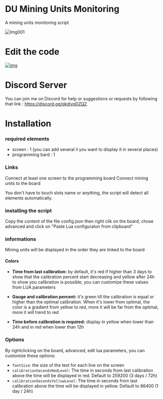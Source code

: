 # DU Mining Units Monitoring
 A mining units monitoring script

![Img001](https://github.com/Jericho1060/du-mining-units-monitoring/blob/main/du-mining-units-monitoring.png?raw=true)

# Edit the code

[![img](https://du-lua.dev/img/open_in_editor_button.png)](https://du-lua.dev/#/editor/github/Jericho1060/DU-Mining-Units-Monitoring)

# Discord Server

You can join me on Discord for help or suggestions or requests by following that link : https://discord.gg/qkdjyqDZQZ

# Installation

### required elements

- screen : 1 (you can add several il you want to display it in several places)
- programming bard : 1

### Links

Connect at least one screen to the programming board
Connect mining units to the board

You don't have to touch slots name or anything, the script will detect all elements automatically.

### installing the script

Copy the content of the file config.json then right clik on the board, chose advanced and click on "Paste Lua configuraton from clipboard"

### informations

Mining units will be displayed in the order they are linked to the board

#### Colors

- **Time from last calibration:** by default, it's red if higher than 3 days to show that the calibration percent start decreasing and yellow after 24h to show you calibration is possible, you can customize these values from LUA parameters


- **Gauge and calibration percent:** it's green till the calibration is equal or higher than the optimal calibration. When it's lower from optimal, the color is a gradient from yellow to red, more it will be far from the optimal, more it will trend to red


- **Time before calibration is required:** display in yellow when lower than 24h and in red when lower than 12h 

### Options

By rightclicking on the board, advanced, edit lua parameters, you can customize these options:

- `fontSize`: the size of the text for each line on the screen
- `calibrationSecondsRedLevel`: The time in seconds from last calibration above the time will be displayed in red. Default to 259200 (3 days / 72h)
- `calibrationSecondsYellowLevel`: The time in seconds from last calibration above the time will be displayed in yellow. Default to 86400 (1 day / 24h)
